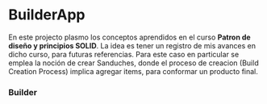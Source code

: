 # BuilderApp

En este projecto plasmo los conceptos aprendidos en el curso **Patron de diseño y principios SOLID**. La idea es tener un registro de mis avances en dicho curso, para futuras referencias.
Para este caso en particular se emplea la noción de crear Sanduches, donde el proceso de creacion (Build Creation Process) implica agregar items, para conformar un producto final.

### Builder
